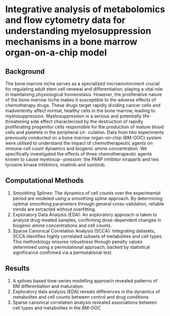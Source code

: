 # Integrative analysis of metabolomics and flow cytometry data for understanding myelosuppression mechanisms in a bone marrow organ-on-a-chip model
##  Background
The bone marrow niche serves as a specialized microenvironment crucial for regulating adult stem cell renewal and
differentiation, playing a vital role in maintaining physiological homeostasis. However, the proliferative nature of the
bone marrow niche makes it susceptible to the adverse effects of chemotherapy drugs. These drugs target rapidly
dividing cancer cells and inadvertently affect normal, healthy cells in the bone marrow, leading to myelosuppression.
Myelosuppression is a serious and potentially life-threatening side effect characterized by the destruction of rapidly
proliferating progenitor cells responsible for the production of mature blood cells and platelets in the peripheral cir-
culation. Data from two experiments previously conducted on a bone marrow organ-on-chip (BM-OOC) system were
utilised to understand the impact of chemotherapeutic agents on immune cell count dynamics and biogenic amine
concentration. We specifically investigated the effects of three chemotherapeutic agents known to cause myelosup-
pression: the PARP inhibitor niraparib and two tyrosine kinase inhibitors, imatinib and sunitinib.

## Computational Methods
1. Smoothing Splines: The dynamics of cell counts over the experimental period are modeled using a smoothing spline approach. By determining optimal smoothing parameters through general cross-validation, reliable trends are extracted without overfitting.
2. Exploratory Data Analysis (EDA): An exploratory approach is taken to analyze drug-treated samples, confirming dose-dependent changes in biogenic amine concentrations and cell counts.
3. Sparse Canonical Correlation Analysis (SCCA): Integrating datasets, SCCA identifies highly correlated subsets of metabolites and cell types. This methodology ensures robustness through penalty values determined using a permutational approach, backed by statistical significance confirmed via a permutational test.

## Results
1. A splines based time-series modelling approach revealed patterns of BM differentiation and maturation.
2. Exploratory data analysis (EDA) reveals differences in the dynamics of metabolites and cell counts between control and drug conditions
3. Sparse canonical correlation analysis revealed associations between cell types and metabolites in the BM-OOC

